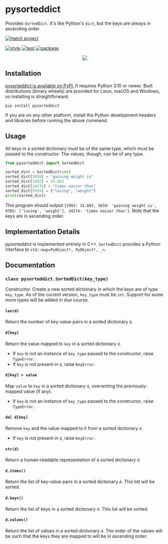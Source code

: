 # pysorteddict

Provides `SortedDict`. It's like Python's `dict`, but the keys are always in ascending order.

[![Hatch project](https://img.shields.io/badge/%F0%9F%A5%9A-Hatch-4051b5.svg)](https://github.com/pypa/hatch)

[![style](https://github.com/tfpf/pysorteddict/actions/workflows/style.yml/badge.svg)](https://github.com/tfpf/pysorteddict/actions/workflows/style.yml)
[![test](https://github.com/tfpf/pysorteddict/actions/workflows/test.yml/badge.svg)](https://github.com/tfpf/pysorteddict/actions/workflows/test.yml)
[![package](https://github.com/tfpf/pysorteddict/actions/workflows/package.yml/badge.svg)](https://github.com/tfpf/pysorteddict/actions/workflows/package.yml)

<p align="center">
 <img src="https://github.com/user-attachments/assets/e9d1e78e-c0fd-4d87-93f6-e293ddef31ba" />
</p>

## Installation

[pysorteddict is available on PyPI.](https://pypi.org/project/pysorteddict/) It requires Python 3.10 or newer. Built
distributions (binary wheels) are provided for Linux, macOS and Windows, so installing is straightforward.

```shell
pip install pysorteddict
```

If you are on any other platform, install the Python development headers and libraries before running the above
command.

## Usage

All keys in a sorted dictionary must be of the same type, which must be passed to the constructor. The values, though,
can be of any type.

```python
from pysorteddict import SortedDict

sorted_dict = SortedDict(int)
sorted_dict[5659] = "gaining weight is"
sorted_dict[1992] = 31.692
sorted_dict[24274] = "times easier than"
sorted_dict[9765] = ["losing", "weight"]
print(sorted_dict)
```

This program should output
`{1992: 31.692, 5659: 'gaining weight is', 9765: ['losing', 'weight'], 24274: 'times easier than'}`. Note that the keys
are in ascending order.

## Implementation Details

pysorteddict is implemented entirely in C++. `SortedDict` provides a Python interface to
`std::map<PyObject*, PyObject*, _>`.

## Documentation

### `class pysorteddict.SortedDict(key_type)`

Constructor. Create a new sorted dictionary in which the keys are of type `key_type`. As of the current version,
`key_type` must be `int`. Support for some more types will be added in due course.

#### `len(d)`

Return the number of key-value pairs in a sorted dictionary `d`.

#### `d[key]`

Return the value mapped to `key` in a sorted dictionary `d`.

* If `key` is not an instance of `key_type` passed to the constructor, raise `TypeError`.
* If `key` is not present in `d`, raise `KeyError`.

#### `d[key] = value`

Map `value` to `key` in a sorted dictionary `d`, overwriting the previously-mapped value (if any).

* If `key` is not an instance of `key_type` passed to the constructor, raise `TypeError`.

#### `del d[key]`

Remove `key` and the value mapped to it from a sorted dictionary `d`.

* If `key` is not present in `d`, raise `KeyError`.

#### `str(d)`

Return a human-readable representation of a sorted dictionary `d`.

#### `d.items()`

Return the list of key-value pairs in a sorted dictionary `d`. This list will be sorted.

#### `d.keys()`

Return the list of keys in a sorted dictionary `d`. This list will be sorted.

#### `d.values()`

Return the list of values in a sorted dictionary `d`. The order of the values will be such that the keys they are
mapped to will be in ascending order.
